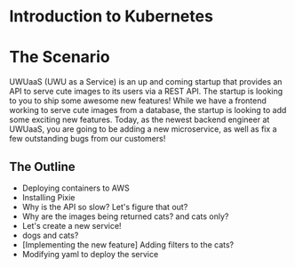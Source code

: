 # Introduction to Kubernetes


# The Scenario
UWUaaS (UWU as a Service) is an up and coming startup that provides an API to serve cute images to its users via a REST API. The startup is looking to you to ship some awesome new features! While we have a frontend working to serve cute images from a database, the startup is looking to add some exciting new features. Today, as the newest backend engineer at UWUaaS, you are going to be adding a new microservice, as well as fix a few outstanding bugs from our customers! 

## The Outline
- Deploying containers to AWS 
- Installing Pixie 
- Why is the API so slow? Let's figure that out?
- Why are the images being returned cats? and cats only?
- Let's create a new service!
- dogs and cats?
- [Implementing the new feature] Adding filters to the cats? 
- Modifying yaml to deploy the service
